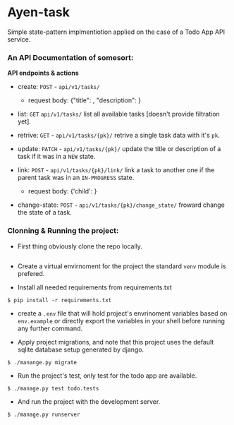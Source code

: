# Ayen-task

Simple state-pattern implmentiotion applied on the case of a Todo App API service.


### An API Documentation of somesort:

**API endpoints & actions**
- create: `POST` - `api/v1/tasks/`
  * request body: {"title": <task-title>, "description": <task-description>}

- list: `GET` `api/v1/tasks/` list all available tasks [doesn't provide filtration yet].

- retrive: `GET` - `api/v1/tasks/{pk}/` retrive a single task data with it's `pk`.

- update: `PATCH` - `api/v1/tasks/{pk}/` update the title or description of a task if it was in a `NEW` state.

- link: `POST` - `api/v1/tasks/{pk}/link/` link a task to another one if the parent task was in an `IN-PROGRESS` state.
  * request body: {'child': <child-task-id>}

- change-state: `POST` - `api/v1/tasks/{pk}/change_state/` froward change the state of a task.


### Clonning & Running the project:
- First thing obviously clone the repo locally.
```
```

- Create a virtual envirnoment for the project the standard `venv` module is prefered.

- Install all needed requirements from requirements.txt
```
$ pip install -r requirements.txt
```

- create a `.env` file that will hold project's envrinoment variables based on `env.example` or directly export the variables in your shell before running any further command.

- Apply project migrations, and note that this project uses the default sqlite database setup generated by django.
```
$ ./manange.py migrate
```

- Run the project's test, only test for the todo app are available.
```
$ ./manage.py test todo.tests
```

- And run the project with the development server.
```
$ ./manage.py runserver
```
